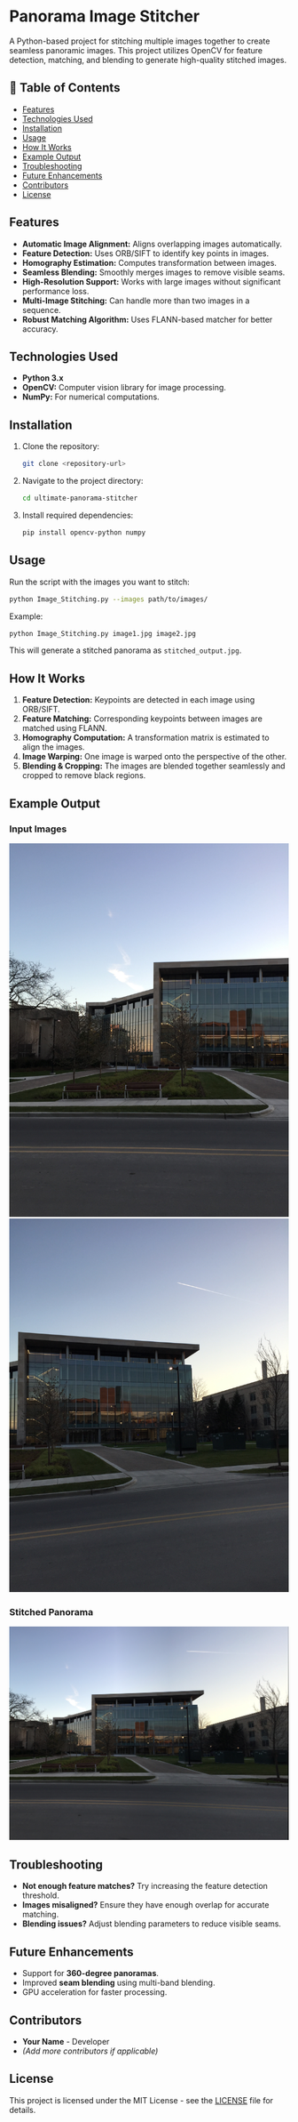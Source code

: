 # Panorama Image Stitcher

A Python-based project for stitching multiple images together to create seamless panoramic images. This project utilizes OpenCV for feature detection, matching, and blending to generate high-quality stitched images.

## 📜 Table of Contents
- [Features](#features)
- [Technologies Used](#technologies-used)
- [Installation](#installation)
- [Usage](#usage)
- [How It Works](#how-it-works)
- [Example Output](#example-output)
- [Troubleshooting](#troubleshooting)
- [Future Enhancements](#future-enhancements)
- [Contributors](#contributors)
- [License](#license)

## Features
- **Automatic Image Alignment:** Aligns overlapping images automatically.
- **Feature Detection:** Uses ORB/SIFT to identify key points in images.
- **Homography Estimation:** Computes transformation between images.
- **Seamless Blending:** Smoothly merges images to remove visible seams.
- **High-Resolution Support:** Works with large images without significant performance loss.
- **Multi-Image Stitching:** Can handle more than two images in a sequence.
- **Robust Matching Algorithm:** Uses FLANN-based matcher for better accuracy.

## Technologies Used
- **Python 3.x**
- **OpenCV:** Computer vision library for image processing.
- **NumPy:** For numerical computations.

## Installation
1. Clone the repository:
   ```sh
   git clone <repository-url>
   ```
2. Navigate to the project directory:
   ```sh
   cd ultimate-panorama-stitcher
   ```
3. Install required dependencies:
   ```sh
   pip install opencv-python numpy
   ```

## Usage
Run the script with the images you want to stitch:
```sh
python Image_Stitching.py --images path/to/images/
```
Example:
```sh
python Image_Stitching.py image1.jpg image2.jpg
```
This will generate a stitched panorama as `stitched_output.jpg`.

## How It Works
1. **Feature Detection:** Keypoints are detected in each image using ORB/SIFT.
2. **Feature Matching:** Corresponding keypoints between images are matched using FLANN.
3. **Homography Computation:** A transformation matrix is estimated to align the images.
4. **Image Warping:** One image is warped onto the perspective of the other.
5. **Blending & Cropping:** The images are blended together seamlessly and cropped to remove black regions.

## Example Output
### Input Images
![Input Image 1](https://github.com/SabrishV/Panorama-Image-Stitcher/blob/main/q11.jpg)
![Input Image 2](https://github.com/SabrishV/Panorama-Image-Stitcher/blob/main/q22.jpg)

### Stitched Panorama
![Output Panorama](https://github.com/SabrishV/Panorama-Image-Stitcher/blob/main/panorama.jpg)


## Troubleshooting
- **Not enough feature matches?** Try increasing the feature detection threshold.
- **Images misaligned?** Ensure they have enough overlap for accurate matching.
- **Blending issues?** Adjust blending parameters to reduce visible seams.

## Future Enhancements
- Support for **360-degree panoramas**.
- Improved **seam blending** using multi-band blending.
- GPU acceleration for faster processing.

## Contributors
- **Your Name** - Developer
- *(Add more contributors if applicable)*

## License
This project is licensed under the MIT License - see the [LICENSE](LICENSE) file for details.

